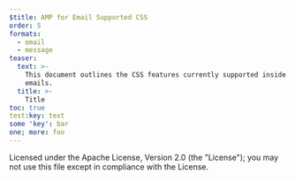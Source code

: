 ```yaml
---
$title: AMP for Email Supported CSS
order: 5
formats:
  - email
  - message
teaser:
  text: >-
    This document outlines the CSS features currently supported inside AMP
    emails.
  title: >-
    Title
toc: true
test:key: text
some 'key': bar
one; more: foo
---
```


Licensed under the Apache License, Version 2.0 (the "License");
you may not use this file except in compliance with the License.
